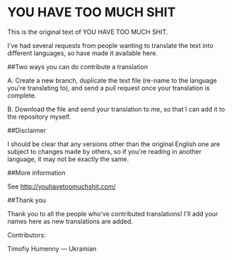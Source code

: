 # YOU HAVE TOO MUCH SHIT

This is the original text of YOU HAVE TOO MUCH SHIT.

I've had several requests from people wanting to translate the text into different languages, so have made it available here.

##Two ways you can do contribute a translation

A. Create a new branch, duplicate the text file (re-name to the language you're translating to), and send a pull request once your translation is complete.

B. Download the file and send your translation to me, so that I can add it to the repository myself.

##Disclaimer

I should be clear that any versions other than the original English one are subject to changes made by others, so if you're reading in another language, it may not be exactly the same.

##More information

See http://youhavetoomuchshit.com/

##Thank you

Thank you to all the people who've contributed translations! I'll add your names here as new translations are added.

Contributors:

Timofiy Humenny — Ukrainian
